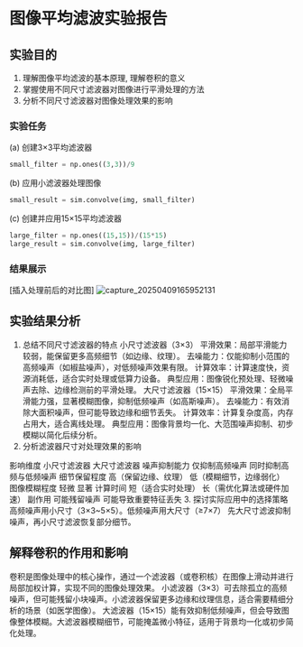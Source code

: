 # 图像平均滤波实验报告

## 实验目的
1. 理解图像平均滤波的基本原理, 理解卷积的意义
2. 掌握使用不同尺寸滤波器对图像进行平滑处理的方法
3. 分析不同尺寸滤波器对图像处理效果的影响

### 实验任务 

(a) 创建3×3平均滤波器
```python
small_filter = np.ones((3,3))/9
 ```
 (b) 应用小滤波器处理图像
```python
small_result = sim.convolve(img, small_filter)
 ```
 (c) 创建并应用15×15平均滤波器
```python
large_filter = np.ones((15,15))/(15*15)
large_result = sim.convolve(img, large_filter)
 ```

### 结果展示
[插入处理前后的对比图]
![capture_20250409165952131](https://github.com/user-attachments/assets/6cccd040-df68-4700-8ced-63da0802cd8b)

## 实验结果分析
1. 总结不同尺寸滤波器的特点
小尺寸滤波器（3×3）
平滑效果：局部平滑能力较弱，能保留更多高频细节（如边缘、纹理）。
去噪能力：仅能抑制小范围的高频噪声（如椒盐噪声），对低频噪声效果有限。
计算效率：计算速度快，资源消耗低，适合实时处理或低算力设备。
典型应用：图像锐化预处理、轻微噪声去除、边缘检测前的平滑处理。
大尺寸滤波器（15×15）
平滑效果：全局平滑能力强，显著模糊图像，抑制低频噪声（如高斯噪声）。
去噪能力：有效消除大面积噪声，但可能导致边缘和细节丢失。
计算效率：计算复杂度高，内存占用大，适合离线处理。
典型应用：图像背景均一化、大范围噪声抑制、初步模糊以简化后续分析。
2. 分析滤波器尺寸对处理效果的影响
 
影响维度	       小尺寸滤波器	          大尺寸滤波器
噪声抑制能力	  仅抑制高频噪声	     同时抑制高频与低频噪声
细节保留程度	高（保留边缘、纹理）	   低（模糊细节，边缘弱化）
图像模糊程度	       轻微	                显著
计算时间	     短（适合实时处理）	  长（需优化算法或硬件加速）
副作用	         可能残留噪声	      可能导致重要特征丢失
3. 探讨实际应用中的选择策略
高频噪声用小尺寸（3×3~5×5）。低频噪声用大尺寸（≥7×7）
先大尺寸滤波抑制噪声，再小尺寸滤波恢复部分细节。



## 解释卷积的作用和影响
卷积是图像处理中的核心操作，通过一个滤波器（或卷积核）在图像上滑动并进行局部加权计算，实现不同的图像处理效果。
小滤波器（3×3）可去除孤立的高频噪声，但可能残留小块噪声。小滤波器保留更多边缘和纹理信息，适合需要精细分析的场景（如医学图像）。
大滤波器（15×15）能有效抑制低频噪声，但会导致图像整体模糊。大滤波器模糊细节，可能掩盖微小特征，适用于背景均一化或初步简化处理。
